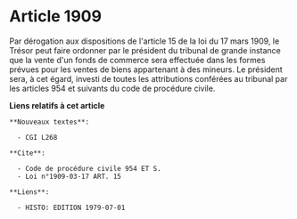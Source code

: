 # Article 1909

Par dérogation aux dispositions de l'article 15 de la loi du 17 mars 1909, le Trésor peut faire ordonner par le président du
tribunal de grande instance que la vente d'un fonds de commerce sera effectuée dans les formes prévues pour les ventes de
biens appartenant à des mineurs. Le président sera, à cet égard, investi de toutes les attributions conférées au tribunal par
les articles 954 et suivants du code de procédure civile.

**Liens relatifs à cet article**

	**Nouveaux textes**:

	  - CGI L268

	**Cite**:

	  - Code de procédure civile 954 ET S.
	  - Loi n°1909-03-17 ART. 15

	**Liens**:

	  - HISTO: EDITION 1979-07-01

